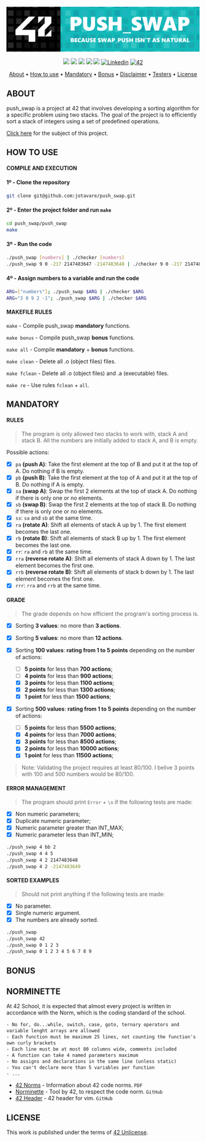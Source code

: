 <p align="center">
  <img src="https://github.com/jotavare/jotavare/blob/main/42/banner/new/42_push_swap_banner_new.png">
</p>

<p align="center">
	<img src="https://img.shields.io/badge/status-finished-success?color=%2312bab9&style=flat-square" />
	<img src="https://img.shields.io/badge/evaluated-03%20%2F%2004%20%2F%202023-success?color=%2312bab9&style=flat-square" />
	<img src="https://img.shields.io/badge/score-84%20%2F%20100-success?color=%2312bab9&style=flat-square" />
	<img src="https://img.shields.io/github/languages/top/jotavare/libft?color=%2312bab9&style=flat-square" />
	<img src="https://img.shields.io/github/last-commit/jotavare/libft?color=%2312bab9&style=flat-square" />
	<a href='https://www.linkedin.com/in/joaoptoliveira' target="_blank"><img alt='Linkedin' src='https://img.shields.io/badge/LinkedIn-100000?style=flat-square&logo=Linkedin&logoColor=white&labelColor=0A66C2&color=0A66C2'/></a>
	<a href='https://profile.intra.42.fr/users/jotavare' target="_blank"><img alt='42' src='https://img.shields.io/badge/Porto-100000?style=flat-square&logo=42&logoColor=white&labelColor=000000&color=000000'/></a>
</p>

<p align="center">
	<a href="#about">About</a> •
	<a href="#how-to-use">How to use</a> •
	<a href="#mandatory">Mandatory</a> •
	<a href="#bonus">Bonus</a> •
	<a href="#disclaimer">Disclaimer</a> •
	<a href="#testers">Testers</a> •
	<a href="#license">License</a>
</p>

## ABOUT
push_swap is a project at 42 that involves developing a sorting algorithm for a specific problem using two stacks. The goal of the project is to efficiently sort a stack of integers using a set of predefined operations.

<a href="https://github.com/jotavare/push_swap/blob/master/subject/en_subject_push_swap.pdf">Click here</a> for the subject of this project.

## HOW TO USE
#### COMPILE AND EXECUTION
#### 1º - Clone the repository
```bash
git clone git@github.com:jotavare/push_swap.git
```
#### 2º - Enter the project folder and run `make`
```bash
cd push_swap/push_swap
make
```
#### 3º - Run the code
```bash
./push_swap [numbers] | ./checker [numbers]
./push_swap 9 0 -217 2147483647 -2147483648 | ./checker 9 0 -217 2147483647 -2147483648
```
#### 4º - Assign numbers to a variable and run the code
```bash
ARG=["numbers"]; ./push_swap $ARG | ./checker $ARG
ARG="3 0 9 2 -1"; ./push_swap $ARG | ./checker $ARG
```

#### MAKEFILE RULES

`make` - Compile push_swap **mandatory** functions.

``make bonus`` - Compile push_swap **bonus** functions.

``make all`` - Compile **mandatory** + **bonus** functions.

``make clean`` - Delete all .o (object files) files.

``make fclean`` - Delete all .o (object files) and .a (executable) files.

``make re`` - Use rules `fclean` + `all`.


## MANDATORY
#### RULES
> The program is only allowed two stacks to work with, stack A and stack B. All the numbers are initially added to stack A, and B is empty.

Possible actions:

- [x] `pa` **(push A)**: Take the first element at the top of B and put it at the top of A. Do nothing if B is empty.
- [x] `pb` **(push B)**: Take the first element at the top of A and put it at the top of B. Do nothing if A is empty.
- [x] `sa` **(swap A)**: Swap the first 2 elements at the top of stack A. Do nothing if there is only one or no elements.
- [x] `sb` **(swap B)**: Swap the first 2 elements at the top of stack B. Do nothing if there is only one or no elements.
- [x] `ss`: `sa` and `sb` at the same time.
- [x] `ra` **(rotate A)**: Shift all elements of stack A up by 1. The first element becomes the last one.
- [x] `rb` **(rotate B)**: Shift all elements of stack B up by 1. The first element becomes the last one.
- [x] `rr`: `ra` and `rb` at the same time.
- [x] `rra` **(reverse rotate A)**: Shift all elements of stack A down by 1. The last element becomes the first one.
- [x] `rrb` **(reverse rotate B)**: Shift all elements of stack b down by 1. The last element becomes the first one.
- [x] `rrr`: `rra` and `rrb` at the same time.

#### GRADE
> The grade depends on how efficient the program's sorting process is.
 
- [x] Sorting **3 values**: no more than **3 actions**.
- [x] Sorting **5 values**: no more than **12 actions**.
- [x] Sorting **100 values**: **rating from 1 to 5 points** depending on the number of actions:

   - [ ] **5 points** for less than **700 actions**;
   - [ ] **4 points** for less than **900 actions**;
   - [x] **3 points** for less than **1100 actions**;
   - [x] **2 points** for less than **1300 actions**;
   - [x] **1 point** for less than **1500 actions**;
- [x] Sorting **500 values**: **rating from 1 to 5 points** depending on the number of actions:

   - [ ] **5 points** for less than **5500 actions**;
   - [x] **4 points** for less than **7000 actions**;
   - [x] **3 points** for less than **8500 actions**;
   - [x] **2 points** for less than **10000 actions**;
   - [x] **1 point** for less than **11500 actions**;

> Note: Validating the project requires at least 80/100.  I belive 3 points with 100 and 500 numbers would be 80/100.

#### ERROR MANAGEMENT
> The program should print `Error` + `\n` if the following tests are made:

- [x] Non numeric parameters;
- [x] Duplicate numeric parameter;
- [x] Numeric parameter greater than INT_MAX;
- [x] Numeric parameter less than INT_MIN;

```bash
./push_swap 4 bb 2
./push_swap 4 4 5
./push_swap 4 2 2147483648
./push_swap 4 2 -2147483649
```

#### SORTED EXAMPLES
> Should not print anything if the following tests are made:

- [x] No parameter.
- [x] Single numeric argument.
- [x] The numbers are already sorted.

```bash
./push_swap
./push_swap 42
./push_swap 0 1 2 3
./push_swap 0 1 2 3 4 5 6 7 8 9
```

## BONUS

## NORMINETTE
At 42 School, it is expected that almost every project is written in accordance with the Norm, which is the coding standard of the school.

```
- No for, do...while, switch, case, goto, ternary operators and variable lenght arrays are allowed
- Each function must be maximum 25 lines, not counting the function's own curly brackets
- Each line must be at most 80 columns wide, comments included
- A function can take 4 named parameters maximum
- No assigns and declarations in the same line (unless static)
- You can't declare more than 5 variables per function
- ...
```

* [42 Norms](https://github.com/jotavare/jotavare/blob/main/42/pdf/en_norm.pdf) - Information about 42 code norms. `PDF`
* [Norminette](https://github.com/42School/norminette) - Tool by 42, to respect the code norm. `GitHub`
* [42 Header](https://github.com/42Paris/42header) - 42 header for vim. `GitHub`

## LICENSE
<p>
This work is published under the terms of <a href="https://github.com/jotavare/jotavare/blob/main/LICENSE">42 Unlicense</a>.
</p>

